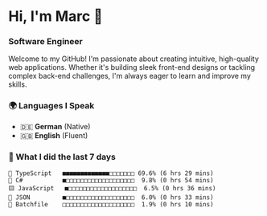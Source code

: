 # Hi, I'm Marc 👋 
### Software Engineer

Welcome to my GitHub! I'm passionate about creating intuitive, high-quality web applications. Whether it's building sleek front-end designs or tackling complex back-end challenges, I'm always eager to learn and improve my skills.  

### 🌍 Languages I Speak  
- 🇩🇪 **German** (Native)  
- 🇬🇧 **English** (Fluent)

### 🤯 What I did the last 7 days

```
🔷 TypeScript   ■■■■■■■■■■■■■□□□□□□□ 69.6% (6 hrs 29 mins)
🔷 C#           ■□□□□□□□□□□□□□□□□□□□  9.8% (0 hrs 54 mins)
🟨 JavaScript   ■□□□□□□□□□□□□□□□□□□□  6.5% (0 hrs 36 mins)
📄 JSON         ■□□□□□□□□□□□□□□□□□□□  6.0% (0 hrs 33 mins)
📄 Batchfile    □□□□□□□□□□□□□□□□□□□□  1.9% (0 hrs 10 mins)
```